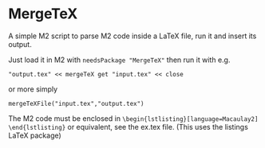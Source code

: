 # MergeTeX
A simple M2 script to parse M2 code inside a LaTeX file, run it and insert its output.

Just load it in M2 with `needsPackage "MergeTeX"`
then run it with e.g.
```
"output.tex" << mergeTeX get "input.tex" << close
```
or more simply
```
mergeTeXFile("input.tex","output.tex")
```

The M2 code must be enclosed in `\begin{lstlisting}[language=Macaulay2] \end{lstlisting}` or equivalent, see the ex.tex file.
(This uses the listings LaTeX package)
